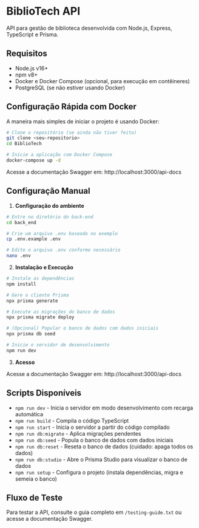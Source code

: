 # BiblioTech API

API para gestão de biblioteca desenvolvida com Node.js, Express, TypeScript e Prisma.

## Requisitos

- Node.js v16+
- npm v8+
- Docker e Docker Compose (opcional, para execução em contêineres)
- PostgreSQL (se não estiver usando Docker)

## Configuração Rápida com Docker

A maneira mais simples de iniciar o projeto é usando Docker:

```bash
# Clone o repositório (se ainda não tiver feito)
git clone <seu-repositorio>
cd BiblioTech

# Inicie a aplicação com Docker Compose
docker-compose up -d
```

Acesse a documentação Swagger em: http://localhost:3000/api-docs

## Configuração Manual

1. **Configuração do ambiente**

```bash
# Entre no diretório do back-end
cd back_end

# Crie um arquivo .env baseado no exemplo
cp .env.example .env

# Edite o arquivo .env conforme necessário
nano .env
```

2. **Instalação e Execução**

```bash
# Instale as dependências
npm install

# Gere o cliente Prisma
npx prisma generate

# Execute as migrações do banco de dados
npx prisma migrate deploy

# (Opcional) Popular o banco de dados com dados iniciais
npx prisma db seed

# Inicie o servidor de desenvolvimento
npm run dev
```

3. **Acesso**

Acesse a documentação Swagger em: http://localhost:3000/api-docs

## Scripts Disponíveis

- `npm run dev` - Inicia o servidor em modo desenvolvimento com recarga automática
- `npm run build` - Compila o código TypeScript
- `npm run start` - Inicia o servidor a partir do código compilado
- `npm run db:migrate` - Aplica migrações pendentes
- `npm run db:seed` - Popula o banco de dados com dados iniciais
- `npm run db:reset` - Reseta o banco de dados (cuidado: apaga todos os dados)
- `npm run db:studio` - Abre o Prisma Studio para visualizar o banco de dados
- `npm run setup` - Configura o projeto (instala dependências, migra e semeia o banco)

## Fluxo de Teste

Para testar a API, consulte o guia completo em `/testing-guide.txt` ou acesse a documentação Swagger.
